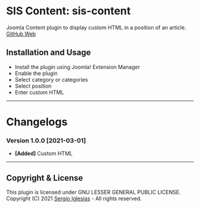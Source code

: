 # SIS Content: sis-content
Joomla Content plugin to display custom HTML in a position of an article.
[GitHub Web](https://sergiois.github.io/sis-content.html "SIS Content")

## Installation and Usage
* Install the plugin using Joomla! Extension Manager
* Enable the plugin
* Select category or categories
* Select position
* Enter custom HTML

* * *

# Changelogs

### Version 1.0.0 [2021-03-01]
* **[Added]** Custom HTML

* * *

## Copyright & License
This plugin is licensed under GNU LESSER GENERAL PUBLIC LICENSE.
Copyright (C) 2021 [Sergio Iglesias](https://sergioiglesias.net) - All rights reserved.